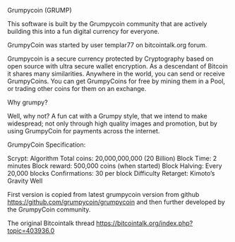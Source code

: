 Grumpycoin (GRUMP)

This software is built by the Grumpycoin community that are actively building this into a fun digital currency for everyone.

GrumpyCoin was started by user templar77 on bitcointalk.org forum.

Grumpycoin is a secure currency protected by Cryptography based on open source with ultra secure wallet encryption. 
As a descendant of Bitcoin it shares many similarities. 
Anywhere in the world, you can send or receive GrumpyCoins. 
You can get GrumpyCoins for free by mining them in a Pool, or trading other coins for them on an exchange.

Why grumpy?

Well, why not? A fun cat with a Grumpy style, that we intend to make widespread; not only through high quality images and promotion, 
but by using GrumpyCoin for payments across the internet.

GrumpyCoin Specification:

Scrypt: Algorithm
Total coins: 20,000,000,000 (20 Billion)
Block Time: 2 minutes
Block reward: 500,000 coins (when started)
Block Halving: Every 20,000 blocks
Confirmations: 30 per block
Difficulty Retarget: Kimoto’s Gravity Well

First version is copied from latest grumpycoin version from github https://github.com/grumpycoin/grumpycoin and then further 
developed by the GrumpyCoin community.

The original Bitcointalk thread
https://bitcointalk.org/index.php?topic=403936.0
